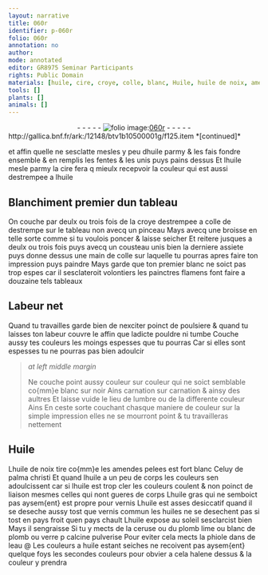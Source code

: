 ```yaml
---
layout: narrative
title: 060r
identifier: p-060r
folio: 060r
annotation: no
author:
mode: annotated
editor: GR8975 Seminar Participants
rights: Public Domain
materials: [huile, cire, croye, colle, blanc, Huile, huile de noix, amendes pelees, palma christi, huile gras, huiles, ceruse, plomb, blanc de plomb, verre, eau]
tools: []
plants: []
animals: []
---
```


<div class="folio" align="center">- - - - - <a href="http://gallica.bnf.fr/ark:/12148/btv1b10500001g/f125.item" target="_blank"><img src="https://cu-mkp.github.io/2017-workshop-edition/assets/photo-icon.png" alt="folio image: " style="display:inline-block; margin-bottom:-3px;"/>060r</a> - - - - - </div> http://gallica.bnf.fr/ark:/12148/btv1b10500001g/f125.item  
*[continued]*
  
et affin quelle ne sesclatte mesles y peu d<span class="m">huile</span> parmy & les fais fondre ensemble & en remplis les fentes & les unis puys pains dessus Et l<span class="m">huile</span> mesle parmy la <span class="m">cire</span> fera q mieulx recepvoir la couleur qui est aussi destrempee a l<span class="m">huile</span>
    

## Blanchiment premier dun tableau

 
On couche par deulx ou trois fois de la <span class="m">croye</span> destrempee a <span class="m">colle</span> de destrempe sur le tableau non avecq un pinceau Mays avecq une broisse en telle sorte comme si tu voulois poncer & laisse seicher Et reitere jusques a deulx ou trois fois puys avecq un cousteau unis bien la derniere assiete puys donne dessus une main de <span class="m">colle</span> sur laquelle tu pourras apres faire ton impression puys paindre Mays garde que ton premier <span class="m">blanc</span> ne soict pas trop espes car il sesclateroit volontiers les <span class="pro">painctres</span> <span class="pl">flamens</span> font faire a douzaine tels tableaux
    

## Labeur net

 
Quand tu travailles garde bien de nexciter poinct de poulsiere & quand tu laisses ton labeur couvre le affin que ladicte pouldre ni tumbe Couche aussy tes couleurs les moings espesses que tu pourras Car si elles sont espesses tu ne pourras pas bien adoulcir
 
> *at left middle margin*
> 
>   Ne couche point aussy couleur sur couleur qui ne soict semblable co{mm}e blanc sur noir Ains carnation sur carnation & ainsy des aultres Et laisse vuide le lieu de lumbre ou de la differente couleur Ains En ceste sorte couchant chasque maniere de couleur sur la simple impression elles ne se mourront point & tu travailleras nettement
    

## <span class="m">Huile</span>

 
L<span class="m">huile de noix</span> tire co{mm}e les <span class="m">amendes pelees</span> est fort blanc Celuy de <span class="m">palma christi</span> Et quand l<span class="m">huile</span> a un peu de corps les couleurs sen adoulcissent car si l<span class="m">huile</span> est trop cler les couleurs coulent & non poinct de liaison mesmes celles qui nont gueres de corps L<span class="m">huile gras</span> qui ne semboict pas aysem{ent} est propre pour vernis L<span class="m">huile</span> est asses desiccatif quand il se deseche aussy tost que vernis commun les <span class="m">huiles</span> ne se desechent pas si tost en pays froit quen pays chault L<span class="m">huile</span> expose au soleil  sesclarcist bien Mays il sengraisse Si tu y mects de la <span class="m">ceruse</span> ou du <span class="m">plomb</span> lime ou <span class="m">blanc de plomb</span> ou <span class="m">verre</span> p calcine pulverise Pour eviter cela mects la phiole dans de l<span class="m">eau</span>
 @
Les couleurs a huile estant seiches ne recoivent pas aysem{ent} quelque foys les secondes couleurs pour obvier a cela halene dessus & la couleur y prendra
 